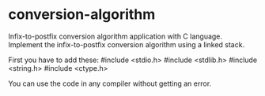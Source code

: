 # conversion-algorithm
Infix-to-postfix conversion algorithm application with C language.
Implement the infix-to-postfix conversion algorithm using a linked stack.

First you have to add these:
#include <stdio.h>
#include <stdlib.h>
#include <string.h>
#include <ctype.h>

You can use the code in any compiler without getting an error.

